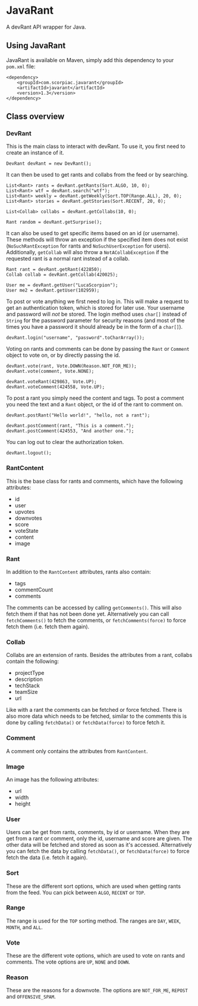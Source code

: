 # JavaRant
A devRant API wrapper for Java.

## Using JavaRant
JavaRant is available on Maven, simply add this dependency to your `pom.xml` file:

```
<dependency>
	<groupId>com.scorpiac.javarant</groupId>
	<artifactId>javarant</artifactId>
	<version>1.3</version>
</dependency>
```

## Class overview

### DevRant
This is the main class to interact with devRant.
To use it, you first need to create an instance of it.

```
DevRant devRant = new DevRant();
```

It can then be used to get rants and collabs from the feed or by searching.

```
List<Rant> rants = devRant.getRants(Sort.ALGO, 10, 0);
List<Rant> wtf = devRant.search("wtf");
List<Rant> weekly = devRant.getWeekly(Sort.TOP(Range.ALL), 20, 0);
List<Rant> stories = devRant.getStories(Sort.RECENT, 20, 0);

List<Collab> collabs = devRant.getCollabs(10, 0);

Rant random = devRant.getSurprise();
```

It can also be used to get specific items based on an id (or username).
These methods will throw an exception if the specified item does not exist (`NoSuchRantException` for rants and `NoSuchUserException` for users).
Additionally, `getCollab` will also throw a `NotACollabException` if the requested rant is a normal rant instead of a collab.

```
Rant rant = devRant.getRant(422850);
Collab collab = devRant.getCollab(420025);

User me = devRant.getUser("LucaScorpion");
User me2 = devRant.getUser(102959);
```

To post or vote anything we first need to log in.
This will make a request to get an authentication token, which is stored for later use.
Your username and password will _not_ be stored.
The login method uses `char[]` instead of `String` for the password parameter for security reasons (and most of the times you have a password it should already be in the form of a `char[]`).

```
devRant.login("username", "password".toCharArray());
```

Voting on rants and comments can be done by passing the `Rant` or `Comment` object to vote on, or by directly passing the id.

```
devRant.vote(rant, Vote.DOWN(Reason.NOT_FOR_ME));
devRant.vote(comment, Vote.NONE);

devRant.voteRant(429863, Vote.UP);
devRant.voteComment(424558, Vote.UP);
```

To post a rant you simply need the content and tags.
To post a comment you need the text and a `Rant` object, or the id of the rant to comment on.

```
devRant.postRant("Hello world!", "hello, not a rant");

devRant.postComment(rant, "This is a comment.");
devRant.postComment(424553, "And another one.");
```

You can log out to clear the authorization token.

```
devRant.logout();
```

### RantContent
This is the base class for rants and comments, which have the following attributes:

- id
- user
- upvotes
- downvotes
- score
- voteState
- content
- image

### Rant
In addition to the `RantContent` attributes, rants also contain:

- tags
- commentCount
- comments

The comments can be accessed by calling `getComments()`.
This will also fetch them if that has not been done yet.
Alternatively you can call `fetchComments()` to fetch the comments, or `fetchComments(force)` to force fetch them (i.e. fetch them again).

### Collab
Collabs are an extension of rants.
Besides the attributes from a rant, collabs contain the following:

- projectType
- description
- techStack
- teamSize
- url

Like with a rant the comments can be fetched or force fetched.
There is also more data which needs to be fetched, similar to the comments this is done by calling `fetchData()` or `fetchData(force)` to force fetch it.

### Comment
A comment only contains the attributes from `RantContent`.

### Image
An image has the following attributes:

- url
- width
- height

### User
Users can be get from rants, comments, by id or username.
When they are get from a rant or comment, only the id, username and score are given.
The other data will be fetched and stored as soon as it's accessed.
Alternatively you can fetch the data by calling `fetchData()`, or `fetchData(force)` to force fetch the data (i.e. fetch it again).

### Sort
These are the different sort options, which are used when getting rants from the feed.
You can pick between `ALGO`, `RECENT` or `TOP`.

### Range
The range is used for the `TOP` sorting method.
The ranges are `DAY`, `WEEK`, `MONTH`, and `ALL`.

### Vote
These are the different vote options, which are used to vote on rants and comments.
The vote options are `UP`, `NONE` and `DOWN`.

### Reason
These are the reasons for a downvote.
The options are `NOT_FOR_ME`, `REPOST` and `OFFENSIVE_SPAM`.
